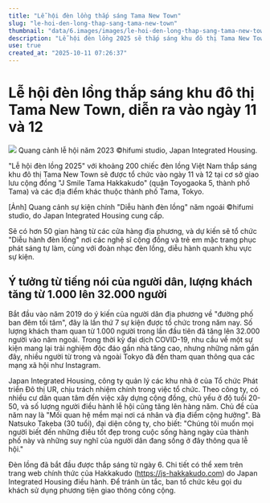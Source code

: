```yaml
---
title: "Lễ hội đèn lồng thắp sáng Tama New Town"
slug: "le-hoi-den-long-thap-sang-tama-new-town"
thumbnail: "data/6.images/images/le-hoi-den-long-thap-sang-tama-new-town.webp"
description: "Lễ hội đèn lồng 2025 sẽ thắp sáng khu đô thị Tama New Town với khoảng 200 chiếc đèn lồng Việt Nam. Sự kiện diễn ra vào ngày 11 và 12, với nhiều gian hàng, diễu hành đèn lồng và thu hút hàng chục nghìn du khách."
use: true
created_at: "2025-10-11 07:26:37"
---
```


# Lễ hội đèn lồng thắp sáng khu đô thị Tama New Town, diễn ra vào ngày 11 và 12

![](/images/20251010-00000140-asahi-000-1-view.webp)
Quang cảnh lễ hội năm 2023 ©hifumi studio, Japan Integrated Housing.

"Lễ hội đèn lồng 2025" với khoảng 200 chiếc đèn lồng Việt Nam thắp sáng khu đô thị Tama New Town sẽ được tổ chức vào ngày 11 và 12 tại cơ sở giao lưu cộng đồng "J Smile Tama Hakkakudo" (quận Toyogaoka 5, thành phố Tama) và các địa điểm khác thuộc thành phố Tama, Tokyo.

[Ảnh] Quang cảnh sự kiện chính "Diễu hành đèn lồng" năm ngoái ©hifumi studio, do Japan Integrated Housing cung cấp.

Sẽ có hơn 50 gian hàng từ các cửa hàng địa phương, và dự kiến sẽ tổ chức "Diễu hành đèn lồng" nơi các nghệ sĩ cộng đồng và trẻ em mặc trang phục phát sáng tự làm, cùng với đoàn nhạc đèn lồng, diễu hành quanh khu vực sự kiện.

## Ý tưởng từ tiếng nói của người dân, lượng khách tăng từ 1.000 lên 32.000 người

Bắt đầu vào năm 2019 do ý kiến của người dân địa phương về "đường phố ban đêm tối tăm", đây là lần thứ 7 sự kiện được tổ chức trong năm nay. Số lượng khách tham quan từ 1.000 người trong lần đầu tiên đã tăng lên 32.000 người vào năm ngoái. Trong thời kỳ đại dịch COVID-19, nhu cầu về một sự kiện mang lại trải nghiệm độc đáo gần nhà tăng cao, nhưng những năm gần đây, nhiều người từ trong và ngoài Tokyo đã đến tham quan thông qua các mạng xã hội như Instagram.

Japan Integrated Housing, công ty quản lý các khu nhà ở của Tổ chức Phát triển Đô thị UR, chịu trách nhiệm chính trong việc tổ chức. Theo công ty, có nhiều cư dân quan tâm đến việc xây dựng cộng đồng, chủ yếu ở độ tuổi 20-50, và số lượng người điều hành lễ hội cũng tăng lên hàng năm. Chủ đề của năm nay là "Mối quan hệ mềm mại nơi cá nhân và địa điểm cộng hưởng". Bà Natsuko Takeba (30 tuổi), đại diện công ty, cho biết: "Chúng tôi muốn mọi người biết đến những điều tốt đẹp trong cuộc sống hàng ngày của thành phố này và những suy nghĩ của người dân đang sống ở đây thông qua lễ hội."

Đèn lồng đã bắt đầu được thắp sáng từ ngày 6. Chi tiết có thể xem trên trang web chính thức của Hakkakudo (https://js-hakkakudo.com) do Japan Integrated Housing điều hành. Để tránh ùn tắc, ban tổ chức kêu gọi du khách sử dụng phương tiện giao thông công cộng.
